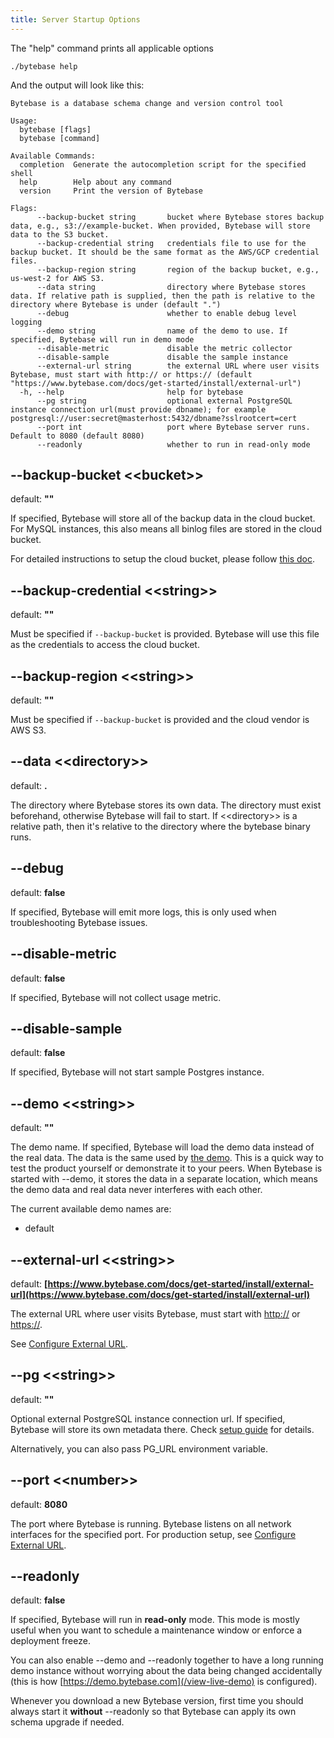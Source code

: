 ```yaml
---
title: Server Startup Options
---
```


The "help" command prints all applicable options

```text
./bytebase help
```

And the output will look like this:

```plain
Bytebase is a database schema change and version control tool

Usage:
  bytebase [flags]
  bytebase [command]

Available Commands:
  completion  Generate the autocompletion script for the specified shell
  help        Help about any command
  version     Print the version of Bytebase

Flags:
      --backup-bucket string       bucket where Bytebase stores backup data, e.g., s3://example-bucket. When provided, Bytebase will store data to the S3 bucket.
      --backup-credential string   credentials file to use for the backup bucket. It should be the same format as the AWS/GCP credential files.
      --backup-region string       region of the backup bucket, e.g., us-west-2 for AWS S3.
      --data string                directory where Bytebase stores data. If relative path is supplied, then the path is relative to the directory where Bytebase is under (default ".")
      --debug                      whether to enable debug level logging
      --demo string                name of the demo to use. If specified, Bytebase will run in demo mode
      --disable-metric             disable the metric collector
      --disable-sample             disable the sample instance
      --external-url string        the external URL where user visits Bytebase, must start with http:// or https:// (default "https://www.bytebase.com/docs/get-started/install/external-url")
  -h, --help                       help for bytebase
      --pg string                  optional external PostgreSQL instance connection url(must provide dbname); for example postgresql://user:secret@masterhost:5432/dbname?sslrootcert=cert
      --port int                   port where Bytebase server runs. Default to 8080 (default 8080)
      --readonly                   whether to run in read-only mode
```

## --backup-bucket &lt;&lt;bucket&gt;&gt;

default: **""**

If specified, Bytebase will store all of the backup data in the cloud bucket. For MySQL instances, this also means all binlog files are stored in the cloud bucket.

For detailed instructions to setup the cloud bucket, please follow [this doc](/docs/disaster-recovery/backup/#cloud-storage).

## --backup-credential &lt;&lt;string&gt;&gt;

default: **""**

Must be specified if `--backup-bucket` is provided. Bytebase will use this file as the credentials to access the cloud bucket.

## --backup-region &lt;&lt;string&gt;&gt;

default: **""**

Must be specified if `--backup-bucket` is provided and the cloud vendor is AWS S3.

## --data &lt;&lt;directory&gt;&gt;

default: **.**

The directory where Bytebase stores its own data. The directory must exist beforehand, otherwise Bytebase will fail to start. If &lt;&lt;directory&gt;&gt; is a relative path, then it's relative to the directory where the bytebase binary runs.

## --debug

default: **false**

If specified, Bytebase will emit more logs, this is only used when troubleshooting Bytebase issues.

## --disable-metric

default: **false**

If specified, Bytebase will not collect usage metric.

## --disable-sample

default: **false**

If specified, Bytebase will not start sample Postgres instance.

## --demo &lt;&lt;string&gt;&gt;

default: **""**

The demo name. If specified, Bytebase will load the demo data instead of the real data. The data is the same used by [the demo](/view-live-demo). This is a quick way to test the product yourself or demonstrate it to your peers. When Bytebase is started with --demo, it stores the data in a separate location, which means the demo data and real data never interferes with each other.

The current available demo names are:

- default

## --external-url &lt;&lt;string&gt;&gt;

default: **[https://www.bytebase.com/docs/get-started/install/external-url](https://www.bytebase.com/docs/get-started/install/external-url)**

The external URL where user visits Bytebase, must start with [http://](http://) or [https://](https://).

See [Configure External URL](/docs/get-started/install/external-url).

## --pg &lt;&lt;string&gt;&gt;

default: **""**

Optional external PostgreSQL instance connection url. If specified, Bytebase will store its own metadata there. Check [setup guide](/docs/get-started/install/external-postgres) for details.

<HintBlock type="info">

Alternatively, you can also pass PG_URL environment variable.

</HintBlock>

## --port &lt;&lt;number&gt;&gt;

default: **8080**

The port where Bytebase is running. Bytebase listens on all network interfaces for the specified port. For production setup, see [Configure External URL](/docs/get-started/install/external-url).

## --readonly

default: **false**

If specified, Bytebase will run in **read-only** mode. This mode is mostly useful when you want to schedule a maintenance window or enforce a deployment freeze.

You can also enable --demo and --readonly together to have a long running demo instance without worrying about the data being changed accidentally (this is how [https://demo.bytebase.com](/view-live-demo) is configured).

<HintBlock type="info">

Whenever you download a new Bytebase version, first time you should always start it **without** --readonly so that Bytebase can apply its own schema upgrade if needed.

</HintBlock>
